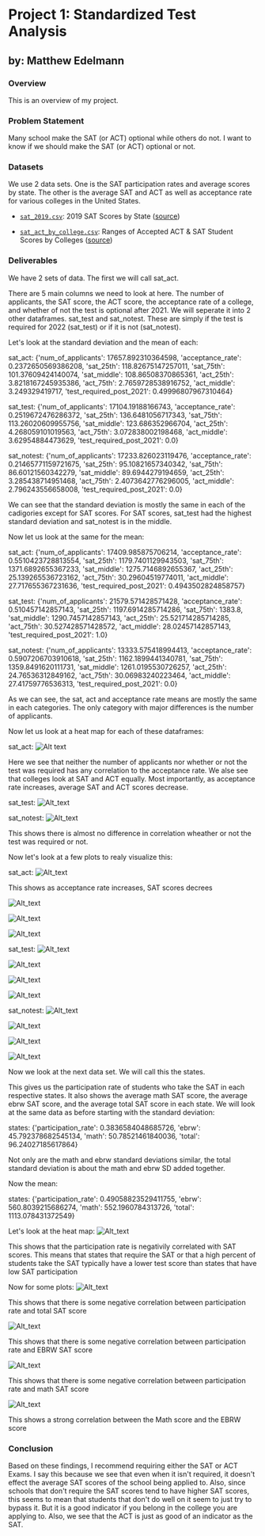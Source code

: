 # Project 1: Standardized Test Analysis
## by: Matthew Edelmann

### Overview

This is an overview of my project. 

### Problem Statement

 Many school make the SAT (or ACT) optional while others do not. I want to know if we should make the SAT (or ACT) optional or not.

### Datasets

We use 2 data sets. One is the SAT participation rates and average scores by state. The other is the average SAT and ACT as well as acceptance rate for various colleges in the United States.

* [`sat_2019.csv`](./data/sat_2019.csv): 2019 SAT Scores by State ([source](https://blog.prepscholar.com/average-sat-scores-by-state-most-recent))

* [`sat_act_by_college.csv`](./data/sat_act_by_college.csv): Ranges of Accepted ACT & SAT Student Scores by Colleges ([source](https://www.compassprep.com/college-profiles/))
### Deliverables

We have 2 sets of data. The first we will call sat_act.

There are 5 main columns we need to look at here. The number of applicants, the SAT score, the ACT score, the acceptance rate of a college, and whether of not the test is optional after 2021. We will seperate it into 2 other dataframes. sat_test and sat_notest. These are simply if the test is required for 2022 (sat_test) or if it is not (sat_notest). 

Let's look at the standard deviation and the mean of each:

sat_act:
{'num_of_applicants': 17657.892310364598,
 'acceptance_rate': 0.2372650569386208,
 'sat_25th': 118.82675147257011,
 'sat_75th': 101.37609424140074,
 'sat_middle': 108.86508370865361,
 'act_25th': 3.8218167245935386,
 'act_75th': 2.7659728538916752,
 'act_middle': 3.249329419717,
 'test_required_post_2021': 0.49996807967310464}
 
sat_test:
{'num_of_applicants': 17104.19188166743,
 'acceptance_rate': 0.2519672476286372,
 'sat_25th': 136.6481056717343,
 'sat_75th': 113.26020609955756,
 'sat_middle': 123.686352966704,
 'act_25th': 4.268059101019563,
 'act_75th': 3.072838002198468,
 'act_middle': 3.62954884473629,
 'test_required_post_2021': 0.0}
 
 sat_notest:
 {'num_of_applicants': 17233.826023119476,
 'acceptance_rate': 0.21465771159721675,
 'sat_25th': 95.10821657340342,
 'sat_75th': 86.60121560342279,
 'sat_middle': 89.6944279194659,
 'act_25th': 3.285438714951468,
 'act_75th': 2.4073642776296005,
 'act_middle': 2.796243556658008,
 'test_required_post_2021': 0.0}
 
 We can see that the standard deviation is mostly the same in each of the cadigories except for SAT scores. For SAT scores, sat_test had the highest standard deviation and sat_notest is in the middle.
 
Now let us look at the same for the mean:

sat_act:
{'num_of_applicants': 17409.985875706214,
 'acceptance_rate': 0.5510423728813554,
 'sat_25th': 1179.7401129943503,
 'sat_75th': 1371.6892655367233,
 'sat_middle': 1275.7146892655367,
 'act_25th': 25.139265536723162,
 'act_75th': 30.29604519774011,
 'act_middle': 27.717655367231636,
 'test_required_post_2021': 0.4943502824858757}
 
 sat_test:
 {'num_of_applicants': 21579.571428571428,
 'acceptance_rate': 0.510457142857143,
 'sat_25th': 1197.6914285714286,
 'sat_75th': 1383.8,
 'sat_middle': 1290.7457142857143,
 'act_25th': 25.521714285714285,
 'act_75th': 30.527428571428572,
 'act_middle': 28.02457142857143,
 'test_required_post_2021': 1.0}
 
 sat_notest:
{'num_of_applicants': 13333.575418994413,
 'acceptance_rate': 0.5907206703910618,
 'sat_25th': 1162.1899441340781,
 'sat_75th': 1359.8491620111731,
 'sat_middle': 1261.0195530726257,
 'act_25th': 24.76536312849162,
 'act_75th': 30.06983240223464,
 'act_middle': 27.41759776536313,
 'test_required_post_2021': 0.0}
 
 As we can see, the sat, act and acceptance rate means are mostly the same in each categories. The only category with major differences is the number of applicants.
 
 Now let us look at a heat map for each of these dataframes:
 
 sat_act:
 ![Alt text](./pics/sat_act_heatmap.jpg)
 
 Here we see that neither the number of applicants nor whether or not the test was required has any correlation to the acceptance rate. We alse see that colleges look at SAT and ACT equally. Most importantly, as acceptance rate increases, average SAT and ACT scores decrease.
 
 sat_test:
 ![Alt_text](./pics/sat_test_heatmap.jpg)
 
 sat_notest:
 ![Alt_text](./pics/sat_notest_heatmap.jpg)
 
 This shows there is almost no difference in correlation wheather or not the test was required or not.
 
 Now let's look at a few plots to realy visualize this:
 
 sat_act:
 ![Alt_text](./pics/sat_act_ar_vs_sat.jpg)
 
 This shows as acceptance rate increases, SAT scores decrees
 
 ![Alt_text](./pics/sat_act_ar_vs_act.jpg)
 
 ![Alt_text](./pics/sat_act_sat_vs_act.jpg)
 
 ![Alt_text](./pics/sat_act_noa_vs_ar.jpg)
 
 sat_test:
 ![Alt_text](./pics/sat_test_ar_vs_sat.jpg)
 
 ![Alt_text](./pics/sat_test_ar_vs_act.jpg)
 
 ![Alt_text](./pics/sat_test_sat_vs_act.jpg)
 
 ![Alt_text](./pics/sat_test_noa_vs_ar.jpg)
 
 sat_notest:
 ![Alt_text](./pics/sat_notest_ar_vs_sat.jpg)
 
 ![Alt_text](./pics/sat_notest_ar_vs_act.jpg)
 
 ![Alt_text](./pics/sat_notest_sat_vs_act.jpg)
 
 ![Alt_text](./pics/sat_notest_noa_vs_ar.jpg)
 
 Now we look at the next data set. We will call this the states.
 
 This gives us the participation rate of students who take the SAT in each respective states. It also shows the average math SAT score, the average ebrw SAT score, and the average total SAT score in each state. We will look at the same data as before starting with the standard deviation:
 
 states:
 {'participation_rate': 0.3836584048685726,
 'ebrw': 45.792378682545134,
 'math': 50.78521461840036,
 'total': 96.24027185617864}
 
 Not only are the math and ebrw standard deviations similar, the total standard deviation is about the math and ebrw SD added together.
 
 Now the mean:
 
 states:
 {'participation_rate': 0.49058823529411755,
 'ebrw': 560.8039215686274,
 'math': 552.1960784313726,
 'total': 1113.078431372549}
 
 Let's look at the heat map:
 ![Alt_text](./pics/states_heatmap.jpg)
 
 This shows that the participation rate is negativily correlated with SAT scores. This means that states that require the SAT or that a high percent of students take the SAT typically have a lower test score than states that have low SAT participation
 
 Now for some plots:
 ![Alt_text](./pics/states_pr_vs_tsat.jpg)
 
 This shows that there is some negative correlation between participation rate and total SAT score
 
 ![Alt_text](./pics/states_pr_vs_rsat.jpg)
 
 This shows that there is some negative correlation between participation rate and EBRW SAT score
 
 ![Alt_text](./pics/states_pr_vs_msat.jpg)

 This shows that there is some negative correlation between participation rate and math SAT score
 
 ![Alt_text](./pics/states_rsat_vs_msat.jpg)
 
 This shows a strong correlation between the Math score and the EBRW score
 
 ### Conclusion
 
 Based on these findings, I recommend requiring either the SAT or ACT Exams. I say this because we see that even when it isn't required, it doesn't effect the average SAT scores of the school being applied to. Also, since schools that don't require the SAT scores tend to have higher SAT scores, this seems to mean that students that don't do well on it seem to just try to bypass it. But it is a good indicator if you belong in the college you are applying to. Also, we see that the ACT is just as good of an indicator as the SAT.




